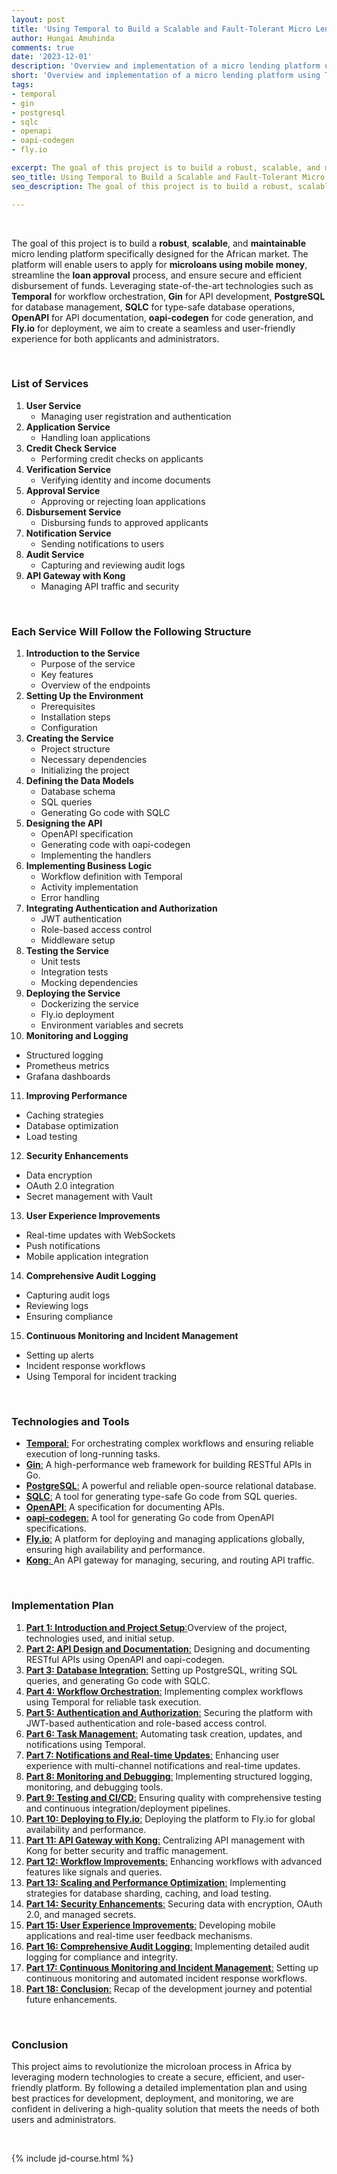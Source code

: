 ```yaml
---
layout: post
title: 'Using Temporal to Build a Scalable and Fault-Tolerant Micro Lending Platform in Golang'
author: Hungai Amuhinda
comments: true
date: '2023-12-01'
description: 'Overview and implementation of a micro lending platform using Temporal, Gin, PostgreSQL, SQLC, OpenAPI, oapi-codegen, and Fly.io'
short: 'Overview and implementation of a micro lending platform using Temporal, Gin, PostgreSQL, SQLC, OpenAPI, oapi-codegen, and Fly.io'
tags:
- temporal
- gin
- postgresql
- sqlc
- openapi
- oapi-codegen
- fly.io

excerpt: The goal of this project is to build a robust, scalable, and maintainable micro lending platform specifically designed for the African market. Leveraging state-of-the-art technologies such as Temporal for workflow orchestration, Gin for API development, PostgreSQL for database management, SQLC for type-safe database operations, OpenAPI for API documentation, oapi-codegen for code generation, and Fly.io for deployment, we aim to create a seamless and user-friendly experience for both applicants and administrators.
seo_title: Using Temporal to Build a Scalable and Fault-Tolerant Micro Lending Platform in Golang
seo_description: The goal of this project is to build a robust, scalable, and maintainable micro lending platform specifically designed for the African market. Leveraging state-of-the-art technologies such as Temporal for workflow orchestration, Gin for API development, PostgreSQL for database management, SQLC for type-safe database operations, OpenAPI for API documentation, oapi-codegen for code generation, and Fly.io for deployment, we aim to create a seamless and user-friendly experience for both applicants and administrators.

---
```



<br>


The goal of this project is to build a **robust**, **scalable**, and **maintainable** micro lending platform specifically designed for the African market. 
The platform will enable users to apply for **microloans using mobile money**, streamline the **loan approval** process, and ensure secure and efficient disbursement of funds. 
Leveraging state-of-the-art technologies such as **Temporal** for workflow orchestration, **Gin** for API development, **PostgreSQL** for database management, **SQLC** for type-safe database operations, **OpenAPI** for API documentation, **oapi-codegen** for code generation, and **Fly.io** for deployment, we aim to create a seamless and user-friendly experience for both applicants and administrators.

<br>


### List of Services 

1. **User Service**
    - Managing user registration and authentication
2. **Application Service**
    - Handling loan applications
3. **Credit Check Service**
    - Performing credit checks on applicants
4. **Verification Service**
    - Verifying identity and income documents
5. **Approval Service**
    - Approving or rejecting loan applications
6. **Disbursement Service**
    - Disbursing funds to approved applicants
7. **Notification Service**
    - Sending notifications to users
8. **Audit Service**
    - Capturing and reviewing audit logs
9. **API Gateway with Kong**
    - Managing API traffic and security


<br>

### Each Service Will Follow the Following Structure

1. **Introduction to the Service**
   - Purpose of the service
   - Key features
   - Overview of the endpoints
2. **Setting Up the Environment**
   - Prerequisites
   - Installation steps
   - Configuration
3. **Creating the Service**
   - Project structure
   - Necessary dependencies
   - Initializing the project
4. **Defining the Data Models**
   - Database schema
   - SQL queries
   - Generating Go code with SQLC
5. **Designing the API**
   - OpenAPI specification
   - Generating code with oapi-codegen
   - Implementing the handlers
6. **Implementing Business Logic**
   - Workflow definition with Temporal
   - Activity implementation
   - Error handling
7. **Integrating Authentication and Authorization**
   - JWT authentication
   - Role-based access control
   - Middleware setup
8. **Testing the Service**
   - Unit tests
   - Integration tests
   - Mocking dependencies
9. **Deploying the Service**
   - Dockerizing the service
   - Fly.io deployment
   - Environment variables and secrets
10. **Monitoring and Logging**
   - Structured logging
   - Prometheus metrics
   - Grafana dashboards
11. **Improving Performance**
   - Caching strategies
   - Database optimization
   - Load testing
12. **Security Enhancements**
   - Data encryption
   - OAuth 2.0 integration
   - Secret management with Vault
13. **User Experience Improvements**
   - Real-time updates with WebSockets
   - Push notifications
   - Mobile application integration
14. **Comprehensive Audit Logging**
   - Capturing audit logs
   - Reviewing logs
   - Ensuring compliance
15. **Continuous Monitoring and Incident Management**
   - Setting up alerts
   - Incident response workflows
   - Using Temporal for incident tracking



<br>


### Technologies and Tools

- [**Temporal**:](https://temporal.io/) For orchestrating complex workflows and ensuring reliable execution of long-running tasks.
- [**Gin**:](https://gin-gonic.com/) A high-performance web framework for building RESTful APIs in Go.
- [**PostgreSQL**:](https://www.postgresql.org/) A powerful and reliable open-source relational database.
- [**SQLC**:](https://github.com/sqlc-dev/sqlc) A tool for generating type-safe Go code from SQL queries.
- [**OpenAPI**:](https://swagger.io/resources/open-api/) A specification for documenting APIs.
- [**oapi-codegen**:](https://github.com/oapi-codegen/oapi-codegen) A tool for generating Go code from OpenAPI specifications.
- [**Fly.io**:](https://fly.io/) A platform for deploying and managing applications globally, ensuring high availability and performance.
- [**Kong**: ](https://konghq.com/)An API gateway for managing, securing, and routing API traffic.

<br>


### Implementation Plan

1. [**Part 1: Introduction and Project Setup**:](introduction-post2.html)Overview of the project, technologies used, and initial setup.
2. [**Part 2: API Design and Documentation**:](api-design.html) Designing and documenting RESTful APIs using OpenAPI and oapi-codegen.
3. [**Part 3: Database Integration**:](database.html) Setting up PostgreSQL, writing SQL queries, and generating Go code with SQLC.
4. [**Part 4: Workflow Orchestration**:](workflow.html) Implementing complex workflows using Temporal for reliable task execution.
5. [**Part 5: Authentication and Authorization**:](auth.html) Securing the platform with JWT-based authentication and role-based access control.
6. [**Part 6: Task Management**:](task.html) Automating task creation, updates, and notifications using Temporal.
7. [**Part 7: Notifications and Real-time Updates**:](notification.html) Enhancing user experience with multi-channel notifications and real-time updates.
8. [**Part 8: Monitoring and Debugging**:](monitoring.html) Implementing structured logging, monitoring, and debugging tools.
9. [**Part 9: Testing and CI/CD**:](testing.html) Ensuring quality with comprehensive testing and continuous integration/deployment pipelines.
10. [**Part 10: Deploying to Fly.io**:](deployment.html) Deploying the platform to Fly.io for global availability and performance.
11. [**Part 11: API Gateway with Kong**:](gateway.html) Centralizing API management with Kong for better security and traffic management.
12. [**Part 12: Workflow Improvements**:](workflow-enhancements.html) Enhancing workflows with advanced features like signals and queries.
13. [**Part 13: Scaling and Performance Optimization**:](scaling.html) Implementing strategies for database sharding, caching, and load testing.
14. [**Part 14: Security Enhancements**:](security.html) Securing data with encryption, OAuth 2.0, and managed secrets.
15. [**Part 15: User Experience Improvements**:](experience.html) Developing mobile applications and real-time user feedback mechanisms.
16. [**Part 16: Comprehensive Audit Logging**:](audit.html) Implementing detailed audit logging for compliance and integrity.
17. [**Part 17: Continuous Monitoring and Incident Management**:](incident.html) Setting up continuous monitoring and automated incident response workflows.
18. [**Part 18: Conclusion**:](conclusion.html) Recap of the development journey and potential future enhancements.


<br>

### Conclusion

This project aims to revolutionize the microloan process in Africa by leveraging modern technologies to create a secure, efficient, and user-friendly platform. 
By following a detailed implementation plan and using best practices for development, deployment, and monitoring, we are confident in delivering a high-quality solution that meets the needs of both users and administrators.

<br>

{% include jd-course.html %}